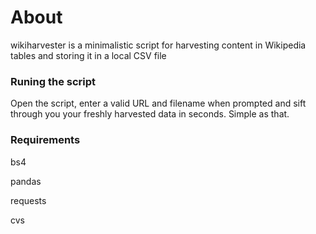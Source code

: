 # About
wikiharvester is a minimalistic script for harvesting content in Wikipedia tables and storing it in a local CSV file

### Runing the script
Open the script, enter a valid URL and filename when prompted and sift through you your freshly harvested data in seconds. Simple as that. 

### Requirements
bs4

pandas

requests

cvs
